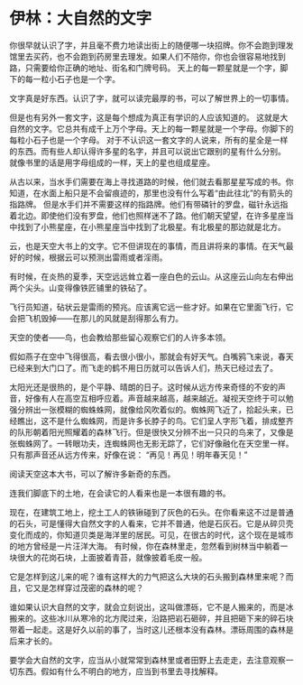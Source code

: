 # 伊林：大自然的文字

<link href="../../../css/style.css" rel="stylesheet" type="text/css" />

<div class="p">

你很早就认识了字，并且毫不费力地读出街上的随便哪一块招牌。你不会跑到理发馆里去买药，也不会跑到药房里去理发。如果人们不陪你，你也会很容易地找到路，只需要给你正确的地址、街名和门牌号码。 天上的每一颗星就是一个字，脚下的每一粒小石子也是一个字。

文字真是好东西。认识了字，就可以读完最厚的书，可以了解世界上的一切事情。

但是也有另外一套文字，这是每个想成为真正有学识的人应该知道的。 这就是大自然的文字。它总共有成千上万个字母。天上的每一颗星就是一个字母。你脚下的每粒小石子也是一个字母。 对于不认识这一套文字的人说来，所有的星全是一样的东西。而有些人却认得许多星的名字，并且可以说出它跟别的星有什么分别。 就像书里的话是用字母组成的一样，天上的星也组成星座。

从古以来，当水手们需要在海上寻找道路的时候，他们就去看那星星写成的书。你知道，在水面上船只是不会留痕迹的，那里也没有什么写着“由此往北”的有箭头的指路牌。 但是水手们并不需要这样的指路牌。他们有带磷针的罗盘，磁针永远指着北边。即使他们没有罗盘，他们也照样迷不了路。他们朝天望望，在许多星座当中找到了小熊星座，在小熊星座当中找到了北极星。有北极星的那边就是北方。

云，也是天空大书上的文字。它不但讲现在的事情，而且讲将来的事情。在天气最好的时候，根据云可以预测出雷雨或者淫雨。

有时候，在炎热的夏季，天空远远耸立着一座白色的云山。从这座云山向左右伸出两个尖头。山变得像铁匠铺里的铁砧了。

飞行员知道，砧状云是雷雨的预兆。应该离它远一些才好。如果在它里面飞行，它会把飞机毁掉——在那儿的风就是刮得那么有力。

天空的使者——鸟，也会教给那些留心观察它们的人许多本领。

假如燕子在空中飞得很高，看去很小很小，那就会有好天气。白嘴鸦飞来说，春天已经来到大门口了。而飞走的鹤不用日历就可以告诉人们，热天已经过去了。

太阳光还是很热的，是个平静、晴朗的日子。这时候从远方传来奇怪的不安的声音，好像有人在高空互相呼应着。声音越来越高，越来越近。凝视天空终于可以勉强分辨出一张模糊的蜘蛛蛛网，就像给风吹着似的。蜘蛛网飞近了，拾起头来，已经瞧出，这不是什么蜘蛛网，而是许多长脖子的鸟。它们呈人字形飞着，排成整齐的队形朝着阳光照耀着的森林飞行。但是很快又分辨不出一只只的鸟来了，又像是张蜘蛛网了。一转眼功夫，连蜘蛛网也无影无踪了，它们好像融化在天空里一样。只有那声音还从远方传来，好像在说： “再见！再见！明年春天见！”

阅读天空这本大书，可以了解许多新奇的东西。

连我们脚底下的土地，在会读它的人看来也是一本很有趣的书。

现在，在建筑工地上，挖土工人的铁锹碰到了灰色的石头。在你看来这不过是普通的石头，可是懂得大自然文字的人看来，它并不普通，他是石灰石。它是从碎贝壳变化而成的，你知道贝类是海洋里的居民。可见，在很古的时代，这个现在是城市的地方曾经是一片汪洋大海。 有时候，你在森林里走，忽然看到树林当中躺着一块很大的花岗石块，上面披着青苔，就像披着毛皮一般。

它是怎样到这儿来的呢？谁有这样大的力气把这么大块的石头搬到森林里来呢？而且，它又是怎样穿过茂密的森林的呢？

谁如果认识大自然的文字，就会立刻说出，这叫做漂砾，它不是人搬来的，而是冰搬来的。这些冰川从寒冷的北方爬过来，沿路把岩石砸碎，并且把砸下来的碎石块带着一起走。这是好久以前的事了，当时这儿还根本没有森林。漂砾周围的森林是后来才长的。

要学会大自然的文字，应当从小就常常到森林里或者田野上去走走，去注意观察一切东西。假如有什么不明白的地方，应当到书里去寻找解释。